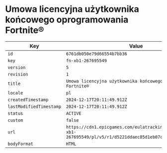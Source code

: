 # Umowa licencyjna użytkownika końcowego oprogramowania Fortnite®

| Key | Value |
| --- | ----- |
| `id` | `6761db050e79d66554b7bb36` |
| `key` | `fn-xb1-267695549` |
| `version` | `5` |
| `revision` | `1` |
| `title` | `Umowa licencyjna użytkownika końcowego oprogramowania Fortnite®` |
| `locale` | `pl` |
| `createdTimestamp` | `2024-12-17T20:11:49.912Z` |
| `lastModifiedTimestamp` | `2024-12-17T20:11:49.912Z` |
| `status` | `ACTIVE` |
| `custom` | `false` |
| `url` | `https://cdn1.epicgames.com/eulatracking-download/fn-xb1-267695549/pl/v5/r1/d5221ddaec85d1eb07c235bed75e916e.pdf` |
| `bodyFormat` | `HTML` |
